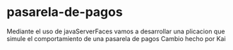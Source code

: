 # pasarela-de-pagos

Mediante el uso de javaServerFaces vamos a desarrollar una plicacion que simule el comportamiento de una pasarela de pagos
Cambio hecho por Kai